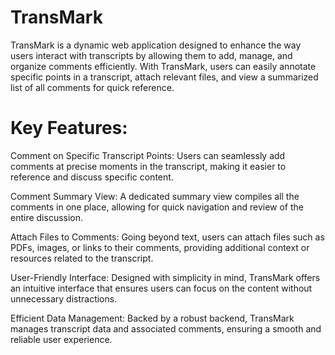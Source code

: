 # TransMark
TransMark is a dynamic web application designed to enhance the way users interact with transcripts by allowing them to add, manage, and organize comments efficiently. With TransMark, users can easily annotate specific points in a transcript, attach relevant files, and view a summarized list of all comments for quick reference.

# Key Features:
Comment on Specific Transcript Points: Users can seamlessly add comments at precise moments in the transcript, making it easier to reference and discuss specific content.

Comment Summary View: A dedicated summary view compiles all the comments in one place, allowing for quick navigation and review of the entire discussion.

Attach Files to Comments: Going beyond text, users can attach files such as PDFs, images, or links to their comments, providing additional context or resources related to the transcript.

User-Friendly Interface: Designed with simplicity in mind, TransMark offers an intuitive interface that ensures users can focus on the content without unnecessary distractions.

Efficient Data Management: Backed by a robust backend, TransMark manages transcript data and associated comments, ensuring a smooth and reliable user experience.
